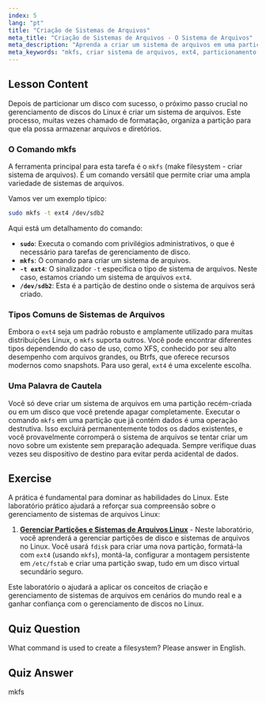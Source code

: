 ```yaml
---
index: 5
lang: "pt"
title: "Criação de Sistemas de Arquivos"
meta_title: "Criação de Sistemas de Arquivos - O Sistema de Arquivos"
meta_description: "Aprenda a criar um sistema de arquivos em uma partição Linux usando o comando mkfs. Este guia para iniciantes abrange gerenciamento de disco, formatação com ext4 e etapas essenciais para particionamento Linux."
meta_keywords: "mkfs, criar sistema de arquivos, ext4, particionamento Linux, tutorial Linux, Linux para iniciantes, gerenciamento de disco, guia Linux, formatar disco linux"
---
```


## Lesson Content

Depois de particionar um disco com sucesso, o próximo passo crucial no gerenciamento de discos do Linux é criar um sistema de arquivos. Este processo, muitas vezes chamado de formatação, organiza a partição para que ela possa armazenar arquivos e diretórios.

### O Comando mkfs

A ferramenta principal para esta tarefa é o `mkfs` (make filesystem - criar sistema de arquivos). É um comando versátil que permite criar uma ampla variedade de sistemas de arquivos.

Vamos ver um exemplo típico:

```bash
sudo mkfs -t ext4 /dev/sdb2
```

Aqui está um detalhamento do comando:

- **`sudo`**: Executa o comando com privilégios administrativos, o que é necessário para tarefas de gerenciamento de disco.
- **`mkfs`**: O comando para criar um sistema de arquivos.
- **`-t ext4`**: O sinalizador `-t` especifica o tipo de sistema de arquivos. Neste caso, estamos criando um sistema de arquivos `ext4`.
- **`/dev/sdb2`**: Esta é a partição de destino onde o sistema de arquivos será criado.

### Tipos Comuns de Sistemas de Arquivos

Embora o `ext4` seja um padrão robusto e amplamente utilizado para muitas distribuições Linux, o `mkfs` suporta outros. Você pode encontrar diferentes tipos dependendo do caso de uso, como XFS, conhecido por seu alto desempenho com arquivos grandes, ou Btrfs, que oferece recursos modernos como snapshots. Para uso geral, `ext4` é uma excelente escolha.

### Uma Palavra de Cautela

Você só deve criar um sistema de arquivos em uma partição recém-criada ou em um disco que você pretende apagar completamente. Executar o comando `mkfs` em uma partição que já contém dados é uma operação destrutiva. Isso excluirá permanentemente todos os dados existentes, e você provavelmente corromperá o sistema de arquivos se tentar criar um novo sobre um existente sem preparação adequada. Sempre verifique duas vezes seu dispositivo de destino para evitar perda acidental de dados.

## Exercise

A prática é fundamental para dominar as habilidades do Linux. Este laboratório prático ajudará a reforçar sua compreensão sobre o gerenciamento de sistemas de arquivos Linux:

1. **[Gerenciar Partições e Sistemas de Arquivos Linux](https://labex.io/pt/labs/comptia-manage-linux-partitions-and-filesystems-590845)** - Neste laboratório, você aprenderá a gerenciar partições de disco e sistemas de arquivos no Linux. Você usará `fdisk` para criar uma nova partição, formatá-la com `ext4` (usando `mkfs`), montá-la, configurar a montagem persistente em `/etc/fstab` e criar uma partição swap, tudo em um disco virtual secundário seguro.

Este laboratório o ajudará a aplicar os conceitos de criação e gerenciamento de sistemas de arquivos em cenários do mundo real e a ganhar confiança com o gerenciamento de discos no Linux.

## Quiz Question

What command is used to create a filesystem? Please answer in English.

## Quiz Answer

mkfs
